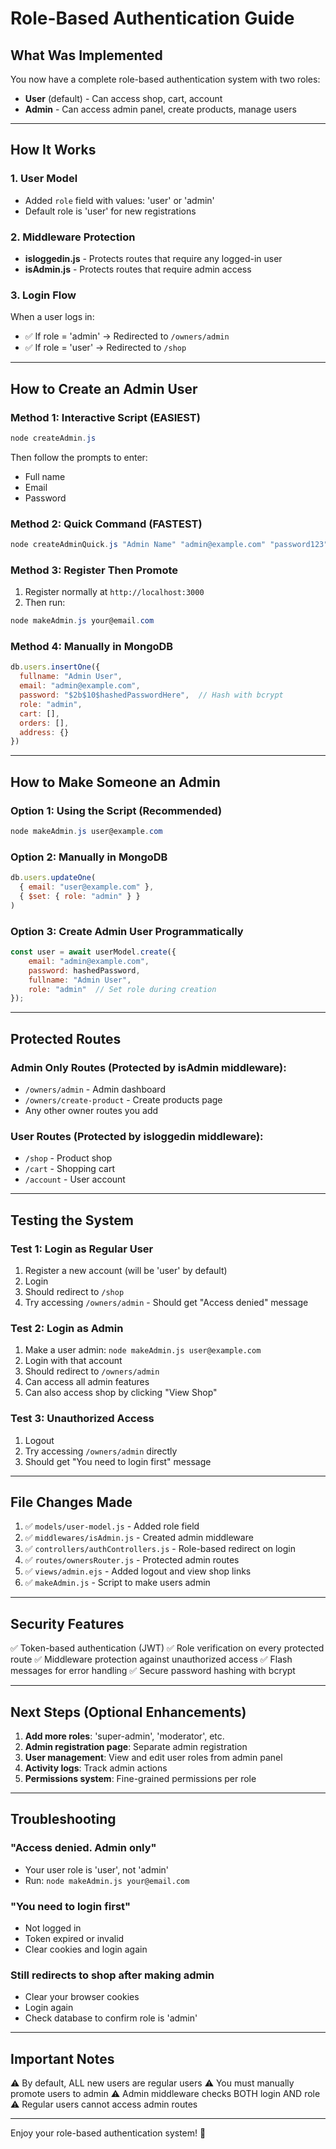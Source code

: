 # Role-Based Authentication Guide

## What Was Implemented

You now have a complete role-based authentication system with two roles:
- **User** (default) - Can access shop, cart, account
- **Admin** - Can access admin panel, create products, manage users

---

## How It Works

### 1. User Model
- Added `role` field with values: 'user' or 'admin'
- Default role is 'user' for new registrations

### 2. Middleware Protection
- **isloggedin.js** - Protects routes that require any logged-in user
- **isAdmin.js** - Protects routes that require admin access

### 3. Login Flow
When a user logs in:
- ✅ If role = 'admin' → Redirected to `/owners/admin`
- ✅ If role = 'user' → Redirected to `/shop`

---

## How to Create an Admin User

### Method 1: Interactive Script (EASIEST)
```powershell
node createAdmin.js
```
Then follow the prompts to enter:
- Full name
- Email
- Password

### Method 2: Quick Command (FASTEST)
```powershell
node createAdminQuick.js "Admin Name" "admin@example.com" "password123"
```

### Method 3: Register Then Promote
1. Register normally at `http://localhost:3000`
2. Then run:
```powershell
node makeAdmin.js your@email.com
```

### Method 4: Manually in MongoDB
```javascript
db.users.insertOne({
  fullname: "Admin User",
  email: "admin@example.com",
  password: "$2b$10$hashedPasswordHere",  // Hash with bcrypt
  role: "admin",
  cart: [],
  orders: [],
  address: {}
})
```

---

## How to Make Someone an Admin

### Option 1: Using the Script (Recommended)
```powershell
node makeAdmin.js user@example.com
```

### Option 2: Manually in MongoDB
```javascript
db.users.updateOne(
  { email: "user@example.com" },
  { $set: { role: "admin" } }
)
```

### Option 3: Create Admin User Programmatically
```javascript
const user = await userModel.create({
    email: "admin@example.com",
    password: hashedPassword,
    fullname: "Admin User",
    role: "admin"  // Set role during creation
});
```

---

## Protected Routes

### Admin Only Routes (Protected by isAdmin middleware):
- `/owners/admin` - Admin dashboard
- `/owners/create-product` - Create products page
- Any other owner routes you add

### User Routes (Protected by isloggedin middleware):
- `/shop` - Product shop
- `/cart` - Shopping cart
- `/account` - User account

---

## Testing the System

### Test 1: Login as Regular User
1. Register a new account (will be 'user' by default)
2. Login
3. Should redirect to `/shop`
4. Try accessing `/owners/admin` - Should get "Access denied" message

### Test 2: Login as Admin
1. Make a user admin: `node makeAdmin.js user@example.com`
2. Login with that account
3. Should redirect to `/owners/admin`
4. Can access all admin features
5. Can also access shop by clicking "View Shop"

### Test 3: Unauthorized Access
1. Logout
2. Try accessing `/owners/admin` directly
3. Should get "You need to login first" message

---

## File Changes Made

1. ✅ `models/user-model.js` - Added role field
2. ✅ `middlewares/isAdmin.js` - Created admin middleware
3. ✅ `controllers/authControllers.js` - Role-based redirect on login
4. ✅ `routes/ownersRouter.js` - Protected admin routes
5. ✅ `views/admin.ejs` - Added logout and view shop links
6. ✅ `makeAdmin.js` - Script to make users admin

---

## Security Features

✅ Token-based authentication (JWT)
✅ Role verification on every protected route
✅ Middleware protection against unauthorized access
✅ Flash messages for error handling
✅ Secure password hashing with bcrypt

---

## Next Steps (Optional Enhancements)

1. **Add more roles**: 'super-admin', 'moderator', etc.
2. **Admin registration page**: Separate admin registration
3. **User management**: View and edit user roles from admin panel
4. **Activity logs**: Track admin actions
5. **Permissions system**: Fine-grained permissions per role

---

## Troubleshooting

### "Access denied. Admin only"
- Your user role is 'user', not 'admin'
- Run: `node makeAdmin.js your@email.com`

### "You need to login first"
- Not logged in
- Token expired or invalid
- Clear cookies and login again

### Still redirects to shop after making admin
- Clear your browser cookies
- Login again
- Check database to confirm role is 'admin'

---

## Important Notes

⚠️ By default, ALL new users are regular users
⚠️ You must manually promote users to admin
⚠️ Admin middleware checks BOTH login AND role
⚠️ Regular users cannot access admin routes

---

Enjoy your role-based authentication system! 🎉
